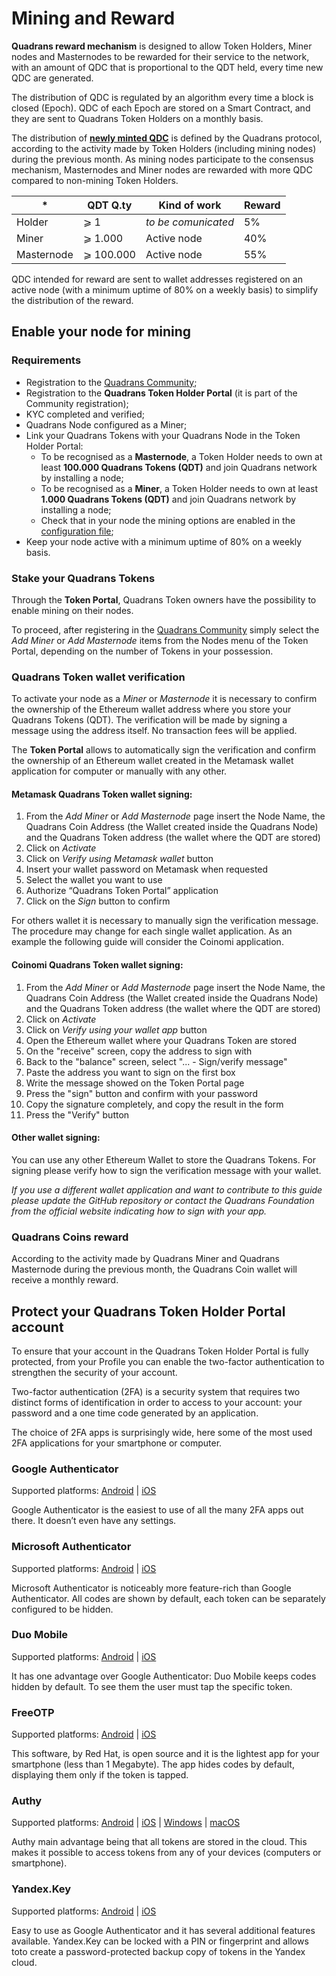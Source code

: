 Mining and Reward
=================

**Quadrans reward mechanism** is designed to allow Token Holders, Miner nodes and Masternodes to be rewarded for their service to the network, with an amount of QDC that is proportional to the QDT held, every time new QDC are generated.

The distribution of QDC is regulated by an algorithm every time a block is closed (Epoch). QDC of each Epoch are stored on a Smart Contract, and they are sent to Quadrans Token Holders on a monthly basis.

The distribution of  [**newly minted QDC**](quadrans_coin.html#minting-quadrans-coin) is defined by the Quadrans protocol, according to the activity made by Token Holders (including mining nodes) during the previous month. As mining nodes participate to the consensus mechanism, Masternodes and Miner nodes are rewarded with more QDC compared to non-mining Token Holders.

|*|QDT Q.ty|Kind of work|Reward|
|--|--|--|--|
|Holder|⩾ 1|*to be comunicated*|5%|
|Miner|⩾ 1.000|Active node|40%|
|Masternode|⩾ 100.000|Active node|55%|

QDC intended for reward are sent to wallet addresses registered on an active node (with a minimum uptime of 80% on a weekly basis) to simplify the distribution of the reward.

## Enable your node for mining

### Requirements

* Registration to the [Quadrans Community](https://quadrans.io/mining.php);
* Registration to the **Quadrans Token Holder Portal** (it is part of the Community registration);
* KYC completed and verified;
* Quadrans Node configured as a Miner;
* Link your Quadrans Tokens with your Quadrans Node in the Token Holder Portal:
  * To be recognised as a **Masternode**, a Token Holder needs to own at least **100.000 Quadrans Tokens (QDT)** and join Quadrans network by installing a node;
  * To be recognised as a **Miner**, a Token Holder needs to own at least **1.000 Quadrans Tokens (QDT)** and join Quadrans network by installing a node;
  * Check that in your node the mining options are enabled in the [configuration file](../nodes/index.html#installation);
* Keep your node active with a minimum uptime of 80% on a weekly basis.

### Stake your Quadrans Tokens

Through the **Token Portal**, Quadrans Token owners have the possibility to enable mining on their nodes.

To proceed, after registering in the [Quadrans Community](https://quadrans.io/mining.php) simply select the *Add Miner* or *Add Masternode* items from the Nodes menu of the Token Portal, depending on the number of Tokens in your possession.


### Quadrans Token wallet verification

To activate your node as a *Miner* or *Masternode* it is necessary to confirm the ownership of the Ethereum wallet address where you store your Quadrans Tokens (QDT).
The verification will be made by signing a message using the address itself. No transaction fees will be applied.

The **Token Portal** allows to automatically sign the verification and confirm the ownership of an Ethereum wallet created in the Metamask wallet application for computer or manually with any other.

#### Metamask Quadrans Token wallet signing:

1. From the *Add Miner* or *Add Masternode* page insert the Node Name, the Quadrans Coin Address (the Wallet created inside the Quadrans Node) and the Quadrans Token address (the wallet where the QDT are stored)
2. Click on *Activate*
3. Click on *Verify using Metamask wallet* button
4. Insert your wallet password on Metamask when requested
5. Select the wallet you want to use
6. Authorize “Quadrans Token Portal” application
7. Click on the *Sign* button to confirm

For others wallet it is necessary to manually sign the verification message. The procedure may change for each single wallet application. As an example the following guide will consider the Coinomi application.

#### Coinomi Quadrans Token wallet signing: 

1. From the *Add Miner* or *Add Masternode* page insert the Node Name, the Quadrans Coin Address (the Wallet created inside the Quadrans Node) and the Quadrans Token address (the wallet where the QDT are stored)
2. Click on *Activate*
3. Click on *Verify using your wallet app* button
4. Open the Ethereum wallet where your Quadrans Token are stored 
5. On the "receive" screen, copy the address to sign with
6. Back to the "balance" screen, select "... - Sign/verify message"
7. Paste the address you want to sign on the first box
8. Write the message showed on the Token Portal page
9. Press the "sign" button and confirm with your password
10. Copy the signature completely, and copy the result in the form
11. Press the "Verify" button

#### Other wallet signing: 

You can use any other Ethereum Wallet to store the Quadrans Tokens. For signing please verify how to sign the verification message with your wallet.

*If you use a different wallet application and want to contribute to this guide please update the GitHub repository or contact the Quadrans Foundation from the official website indicating how to sign with your app.*

### Quadrans Coins reward

According to the activity made by Quadrans Miner and Quadrans Masternode during the previous month, the Quadrans Coin wallet will receive a monthly reward.

## Protect your Quadrans Token Holder Portal account

To ensure that your account in the Quadrans Token Holder Portal is fully protected, from your Profile you can enable the two-factor authentication to strengthen the security of your account. 

Two-factor authentication (2FA) is a security system that requires two distinct forms of identification in order to access to your account: your password and a one time code generated by an application.

The choice of 2FA apps is surprisingly wide, here some of the most used 2FA applications for your smartphone or computer.

### Google Authenticator

Supported platforms:
[Android](https://play.google.com/store/apps/details?id=com.google.android.apps.authenticator2) | [iOS](https://itunes.apple.com/app/google-authenticator/id388497605)

Google Authenticator is the easiest to use of all the many 2FA apps out there. It doesn’t even have any settings.
  
### Microsoft Authenticator

Supported platforms: [Android](https://play.google.com/store/apps/details?id=com.azure.authenticator) | [iOS](https://itunes.apple.com/app/microsoft-authenticator/id983156458)

Microsoft Authenticator is noticeably more feature-rich than Google Authenticator. All codes are shown by default, each token can be separately configured to be hidden.

### Duo Mobile

Supported platforms: [Android](https://play.google.com/store/apps/details?id=com.duosecurity.duomobile) | [iOS](https://itunes.apple.com/app/duo-mobile/id422663827)

It has one advantage over Google Authenticator: Duo Mobile keeps codes hidden by default. To see them the user must tap the specific token. 
  
### FreeOTP

Supported platforms: [Android](https://play.google.com/store/apps/details?id=org.fedorahosted.freeotp) | [iOS](https://itunes.apple.com/app/freeotp-authenticator/id872559395)

This software, by Red Hat, is open source and it is the lightest app for your smartphone (less than 1 Megabyte). The app hides codes by default, displaying them only if the token is tapped.  

### Authy

Supported platforms: [Android](https://play.google.com/store/apps/details?id=com.authy.authy) | [iOS](https://itunes.apple.com/app/authy/id494168017) | [Windows](https://authy.com/download/) | [macOS](https://authy.com/download/)

Authy  main advantage being that all tokens are stored in the cloud. This makes it possible to access tokens from any of your devices (computers or smartphone).

### Yandex.Key

Supported platforms: [Android](https://play.google.com/store/apps/details?id=ru.yandex.key) | [iOS](https://itunes.apple.com/app/yandex-key-2fa-and-one-time-passwords/id957324816)

Easy to use as Google Authenticator and it has several additional features available. Yandex.Key can be locked with a PIN or fingerprint and allows toto create a password-protected backup copy of tokens in the Yandex cloud.